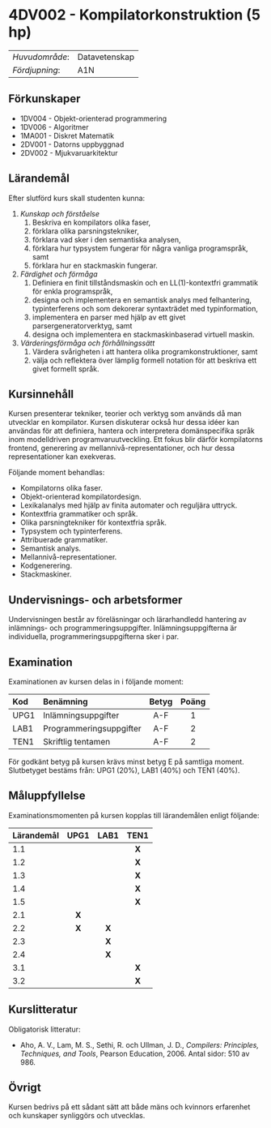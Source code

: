 # 4DV002 - Kompilatorkonstruktion (5 hp)

|     |     |
| --- | --- | 
| *Huvudområde*: | Datavetenskap | 
| *Fördjupning*: | A1N | 

## Förkunskaper

- 1DV004 - Objekt-orienterad programmering  
- 1DV006 - Algoritmer
- 1MA001 - Diskret Matematik
- 2DV001 - Datorns uppbyggnad 
- 2DV002 - Mjukvaruarkitektur

## Lärandemål

Efter slutförd kurs skall studenten kunna:

1. *Kunskap och förståelse*
    1. Beskriva en kompilators olika faser,
    2. förklara olika parsningstekniker,
    3. förklara vad sker i den semantiska analysen, 
    4. förklara hur typsystem fungerar för några vanliga programspråk, samt
    5. förklara hur en stackmaskin fungerar.
2. *Färdighet och förmåga*
    1. Definiera en finit tillståndsmaskin och en LL(1)-kontextfri grammatik för enkla programspråk,
    2. designa och implementera en semantisk analys med felhantering, typinterferens och som dekorerar syntaxträdet med typinformation, 
    3. implementera en parser med hjälp av ett givet parsergeneratorverktyg, samt
    4. designa och implementera en stackmaskinbaserad virtuell maskin.
3. *Värderingsförmåga och förhållningssätt*
    1. Värdera svårigheten i att hantera olika programkonstruktioner, samt
    2. välja och reflektera över lämplig formell notation för att beskriva ett givet formellt språk.

## Kursinnehåll

Kursen presenterar tekniker, teorier och verktyg som används då man utvecklar en kompilator. Kursen diskuterar också hur dessa idéer  kan användas för att definiera, hantera och interpretera domänspecifika språk inom modelldriven programvaruutveckling. Ett fokus blir därför kompilatorns frontend, generering av mellannivå-representationer, och hur dessa representationer kan exekveras. 

Följande moment behandlas:

- Kompilatorns olika faser.
- Objekt­-orienterad kompilatordesign.
- Lexikalanalys med hjälp av finita automater och reguljära uttryck.
- Kontextfria grammatiker och språk.
- Olika parsningtekniker för kontextfria språk.
- Typsystem och typinterferens.
- Attribuerade grammatiker.
- Semantisk analys.
- Mellannivå-representationer.
- Kodgenerering.
- Stackmaskiner.

## Undervisnings- och arbetsformer

Undervisningen består av föreläsningar och lärarhandledd hantering av inlämnings- och programmeringsuppgifter. Inlämningsuppgifterna är individuella, programmeringsuppgifterna sker i par.  

## Examination

Examinationen av kursen delas in i följande moment:

| Kod  | Benämning             | Betyg | Poäng | 
| :--- | :-------------------- | :---: | :---: |
| UPG1 | Inlämningsuppgifter   | A-F   | 1     |
| LAB1 | Programmeringsuppgifter | A-F   | 2     |
| TEN1 | Skriftlig tentamen    | A-F   | 2     |

För godkänt betyg på kursen krävs minst betyg E på samtliga moment. Slutbetyget bestäms från: UPG1 (20%), LAB1 (40%) och TEN1 (40%).

## Måluppfyllelse

Examinationsmomenten på kursen kopplas till lärandemålen enligt följande:

| Lärandemål | UPG1  | LAB1  | TEN1  | 
| :--------- | :---: | :---: | :---: |
| 1.1        |       |       | **X** |
| 1.2        |       |       | **X** |
| 1.3        |       |       | **X** |
| 1.4        |       |       | **X** |
| 1.5        |       |       | **X** |
| 2.1        | **X** |       |       |
| 2.2        | **X** | **X** |       |
| 2.3        |       | **X** |       |
| 2.4        |       | **X** |       |
| 3.1        |       |       | **X** |
| 3.2        |       |       | **X** |

## Kurslitteratur

Obligatorisk litteratur:

- Aho, A. V., Lam, M. S., Sethi, R. och Ullman, J. D., *Compilers: Principles, Techniques, and Tools*, Pearson Education, 2006. Antal sidor: 510 av 986.

## Övrigt

Kursen bedrivs på ett sådant sätt att både mäns och kvinnors erfarenhet och kunskaper synliggörs och utvecklas.

